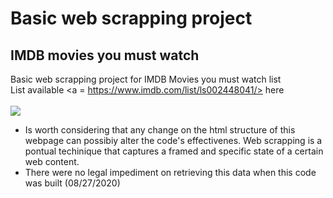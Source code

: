 # Basic web scrapping project
## IMDB movies you must watch
Basic web scrapping project for IMDB Movies you must watch list
<br>
List available <a = https://www.imdb.com/list/ls002448041/> here </a>
<br>
<br>
<img src = "https://jeremymattheiss.files.wordpress.com/2017/07/jaws-logo.png?w=640">
<br>
- Is worth considering that any change on the html structure of this webpage can possibiy alter the code's effectivenes.
Web scrapping is a pontual techinique that captures a framed and specific state of a certain web content.
- There were no legal impediment on retrieving this data when this code was built (08/27/2020)
